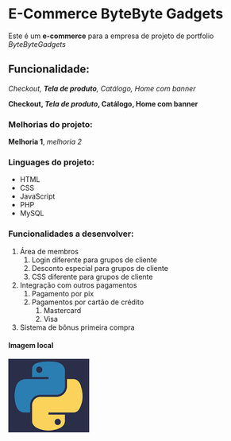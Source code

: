 # E-Commerce ByteByte Gadgets

Este é um **e-commerce** para a empresa de projeto de portfolio _ByteByteGadgets_

## Funcionalidade:

_Checkout, **Tela de produto**, Catálogo, Home com banner_

__Checkout, _Tela de produto_, Catálogo, Home com banner__

### Melhorias do projeto:

__Melhoria 1__, _melhoria 2_

### Linguages do projeto:

* HTML
* CSS
* JavaScript
* PHP
* MySQL

### Funcionalidades a desenvolver:

1. Área de membros
    1. Login diferente para grupos de cliente
    2. Desconto especial para grupos de cliente
    3. CSS diferente para grupos de cliente
2. Integração com outros pagamentos
    1. Pagamento por pix
    2. Pagamentos por cartão de crédito
        1. Mastercard
        2. Visa
3. Sistema de bônus primeira compra

#### Imagem local

![Logo do Python](img/python.png)